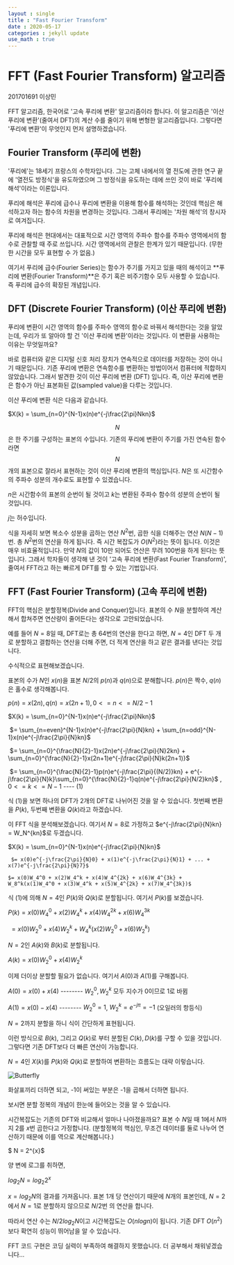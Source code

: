 ```yaml
---
layout : single
title : "Fast Fourier Transform"
date : 2020-05-17
categories : jekyll update
use_math : true
---
```




# FFT (Fast Fourier Transform) 알고리즘

201701691 이상민



FFT 알고리즘, 한국어로 '고속 푸리에 변환' 알고리즘이라 합니다. 이 알고리즘은 '이산 푸리에 변환'(줄여서 DFT)의 계산 수를 줄이기 위해 변형한 알고리즘입니다. 그렇다면 '푸리에 변환'이 무엇인지 먼저 설명하겠습니다.



## Fourier Transform (푸리에 변환)

'푸리에'는 18세기 프랑스의 수학자입니다. 그는 고체 내에서의 열 전도에 관한 연구 끝에 '열전도 방정식'을 유도하였으며 그 방정식을 유도하는 데에 쓰인 것이 바로 '푸리에 해석'이라는 이론입니다.



푸리에 해석은 푸리에 급수나 푸리에 변환을 이용해 함수를 해석하는 것인데 핵심은 해석하고자 하는 함수의 차원을 변경하는 것입니다. 그래서 푸리에는 '차원 해석'의 창시자로 여겨집니다.



푸리에 해석은 현대에서는 대표적으로 시간 영역의 주파수 함수를 주파수 영역에서의 함수로 관찰할 때 주로 쓰입니다. 시간 영역에서의 관찰은 한계가 있기 때문입니다. (무한한 시간을 모두 표현할 수 가 없음.)



여기서 푸리에 급수(Fourier Series)는 함수가 주기를 가지고 있을 때의 해석이고 **푸리에 변환(Fourier Transform)**은 주기 혹은 비주기함수 모두 사용할 수 있습니다. 즉 푸리에 급수의 확장된 개념입니다.



## DFT (Discrete Fourier Transform) (이산 푸리에 변환)

푸리에 변환이 시간 영역의 함수를 주파수 영역의 함수로 바꿔서 해석한다는 것을 알았는데, 우리가 또 알아야 할 건 '이산 푸리에 변환'이라는 것입니다. 이 변환을 사용하는 이유는 무엇일까요?



바로 컴퓨터와 같은 디지털 신호 처리 장치가 연속적으로 데이터를 저장하는 것이 아니기 때문입니다. 기존 푸리에 변환은 연속함수를 변환하는 방법이어서 컴퓨터에 적합하지 않았습니다. 그래서 발견한 것이 이산 푸리에 변환 (DFT) 입니다. 즉, 이산 푸리에 변환은 함수가 아닌 표본화된 값(sampled value)을 다루는 것입니다.



이산 푸리에 변환 식은 다음과 같습니다.



$X(k) = \sum_{n=0}^{N-1}x(n)e^{-j\frac{2\pi}Nkn}$



$$N$$은 한 주기를 구성하는 표본의 수입니다. 기존의 푸리에 변환이 주기를 가진 연속된 함수라면 $$N$$개의 표본으로 잘라서 표현하는 것이 이산 푸리에 변환의 핵심입니다. $N$은 또 시간함수의 주파수 성분의 개수로도 표현할 수 있겠습니다.

$n$은 시간함수의 표본의 순번이 될 것이고 $k$는 변환된 주파수 함수의 성분의 순번이 될 것입니다.

$j$는 허수입니다.



식을 자세히 보면 복소수 성분을 곱하는 연산 $N^2$번, 곱한 식을 더해주는 연산 $N(N-1)$번. 총 $N^2$번의 연산을 하게 됩니다. 즉 시간 복잡도가 $O(N^2)$라는 뜻이 됩니다. 이것은 매우 비효율적입니다. 만약 $N$의 값이 10만 되어도 연산은 무려 100번을 하게 된다는 뜻입니다. 그래서 학자들이 생각해 낸 것이 '고속 푸리에 변환(Fast Fourier Transform)', 줄여서 FFT라고 하는 빠르게 DFT를 할 수 있는 기법입니다.



## FFT (Fast Fourier Transform) (고속 푸리에 변환)



FFT의 핵심은 분할정복(Divide and Conquer)입니다. 표본의 수 $N$을 분할하여 계산해서 합쳐주면 연산량이 줄어든다는 생각으로 고안되었습니다.

예를 들어 $N=8$일 때, DFT로는 총 64번의 연산을 한다고 하면, $N=4$인 DFT 두 개로 분할하고 결합하는 연산을 더해 주면, 더 적게 연산을 하고 같은 결과를 낸다는 것입니다.

수식적으로 표현해보겠습니다.



표본의 수가 $N$인 $x(n)$을 표본 $N/2$의 $p(n)$과 $q(n)$으로 분해합니다. $p(n)$은 짝수, $q(n)$은 홀수로 생각해봅니다.



$p(n) = x(2n), q(n) = x(2n+1), 0<=n<=N/2 -1$



$X(k) = \sum_{n=0}^{N-1}x(n)e^{-j\frac{2\pi}Nkn}$

​			$= \sum_{n=even}^{N-1}x(n)e^{-j\frac{2\pi}{N}kn} + \sum_{n=odd}^{N-1}x(n)e^{-j\frac{2\pi}{N}kn}$

​			$= \sum_{n=0}^{\frac{N}{2}-1}x(2n)e^{-j\frac{2\pi}{N}2kn} + \sum_{n=0}^{\frac{N}{2}-1}x(2n+1)e^{-j\frac{2\pi}{N}k(2n+1)}$

​			$= \sum_{n=0}^{\frac{N}{2}-1}p(n)e^{-j\frac{2\pi}{(N/2)}kn} + e^{-j\frac{2\pi}{N}k}\sum_{n=0}^{\frac{N}{2}-1}q(n)e^{-j\frac{2\pi}{N/2}kn}$ , $0<=k<=N-1$         ---- (1)



식 (1)을 보면 하나의 DFT가 2개의 DFT로 나뉘어진 것을 알 수 있습니다. 첫번째 변환을 $P(k)$, 두번째 변환을 $Q(k)$라고 하겠습니다.



이 FFT 식을 분석해보겠습니다. 여기서 $N=8$로 가정하고 $e^{-j\frac{2\pi}{N}kn} = W_N^{kn}$로 두겠습니다. 

$X(k) = \sum_{n=0}^{N-1}x(n)e^{-j\frac{2\pi}{N}kn}$

 	 $= x(0)e^{-j\frac{2\pi}{N}0} + x(1)e^{-j\frac{2\pi}{N}1} + ... + x(7)e^{-j\frac{2\pi}{N}7}$

  	$= x(0)W_4^0 + x(2)W_4^k + x(4)W_4^{2k} + x(6)W_4^{3k} + W_8^k(x(1)W_4^0 + x(3)W_4^k + x(5)W_4^{2k} + x(7)W_4^{3k})$



식 (1)에 의해 $N=4$인 $P(k)$와 $Q(k)$로 분할됩니다. 여기서 $P(k)$를 보겠습니다.

$P(k) = x(0)W_4^0 + x(2)W_4^k + x(4)W_4^{2k} + x(6)W_4^{3k}$

​		  $= x(0)W_2^0 + x(4)W_2^k + W_4^k(x(2)W_2^0 + x(6)W_2^k)$



$N=2$인 $A(k)$와 $B(k)$로 분할됩니다.

$A(k) = x(0)W_2^0 + x(4)W_2^k$



이제 더이상 분할할 필요가 없습니다. 여기서 $A(0)$과 $A(1)$를 구해봅니다.

$A(0) = x(0) + x(4)$   -------- $W_2^0, W_2^k$ 모두 지수가 0이므로 1로 바뀜

$A(1) = x(0) - x(4)$   -------- $W_2^0 = 1$, $W_2^k = e^{-j\pi} = -1$ (오일러의 항등식)



$N=2$까지 분할을 하니 식이 간단하게 표현됩니다.

이런 방식으로 $B(k)$, 그리고 $Q(k)$로 부터 분할된 $C(k), D(k)$를 구할 수 있을 것입니다. 그렇다면 기존 DFT보다 더 빠른 연산이 가능합니다.



$N=4$인 $X(k)$를 $P(k)$와 $Q(k)$로 분할하여 변환하는 흐름도는 대략 이렇습니다.

![Butterfly](C:\Users\이상민\my-awesome-site\Butterfly.jpg)

화살표끼리 더하면 되고, -1이 써있는 부분은 -1을 곱해서 더하면 됩니다.

보시면 분할 정복의 개념이 한눈에 들어오는 것을 알 수 있습니다.



시간복잡도는 기존의 DFT와 비교해서 얼마나 나아졌을까요?  표본 수 $N$일 때 1에서 $N$까지 2를 $x$번 곱한다고 가정합니다. (분할정복의 핵심인, 무조건 데이터를 둘로 나누어 연산하기 때문에 이를 역으로 계산해봅니다.)

$ N = 2^{x}$

양 변에 로그를 취하면, 

$log_{2}N = log_{2}{2^x}$

$x = log_{2}N$의 결과를 가져옵니다. 표본 1개 당 연산이기 때문에 $N$개의 표본인데, $N=2$에서 $N=1$로 분할하지 않으므로 $N/2$번 의 연산을 합니다.

따라서 연산 수는 $N/2log_{2}N$이고 시간복잡도는 $O(nlogn)$이 됩니다. 기존 DFT $O(n^2)$보다 확연히 성능이 뛰어남을 알 수 있습니다.





FFT 코드 구현은 코딩 실력이 부족하여 해결하지 못했습니다. 더 공부해서 채워넣겠습니다...







